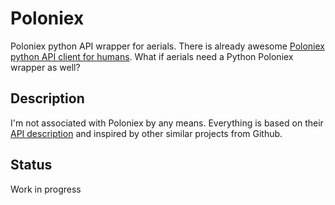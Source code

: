 # Poloniex
Poloniex python API wrapper for aerials. There is already awesome [Poloniex python API client for humans](https://github.com/Aula13/poloniex).
What if aerials need a Python Poloniex wrapper as well?

## Description
I'm not associated with Poloniex by any means. Everything is based on their [API description](https://poloniex.com/support/api/)
and inspired by other similar projects from Github.

## Status
Work in progress
